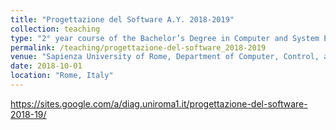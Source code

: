```yaml
---
title: "Progettazione del Software A.Y. 2018-2019"
collection: teaching
type: "2° year course of the Bachelor’s Degree in Computer and System Engineering"
permalink: /teaching/progettazione-del-software_2018-2019
venue: "Sapienza University of Rome, Department of Computer, Control, and Management Engineering (DIAG) “Antonio Ruberti”"
date: 2018-10-01
location: "Rome, Italy"
---
```


https://sites.google.com/a/diag.uniroma1.it/progettazione-del-software-2018-19/
